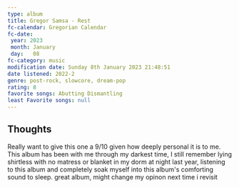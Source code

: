 ```yaml
---
type: album 
title: Gregor Samsa - Rest
fc-calendar: Gregorian Calendar
fc-date: 
 year: 2023
 month: January
 day:   08
fc-category: music
modification date: Sunday 8th January 2023 21:48:51
date listened: 2022-2 
genre: post-rock, slowcore, dream-pop 
rating: 8
favorite songs: Abutting Dismantling
least Favorite songs: null
---
```

## Thoughts

Really want to give this one a 9/10 given how deeply personal it is to me. This album has been with me through my darkest time, I still remember lying shirtless with no matress or blanket in my dorm at night last year, listening to this album and completely soak myself into this album's comforting sound to sleep. great album, might change my opinon next time i revisit